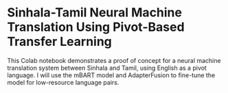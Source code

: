 # **Sinhala-Tamil Neural Machine Translation Using Pivot-Based Transfer Learning**
This Colab notebook demonstrates a proof of concept for a neural machine translation system between Sinhala and Tamil, using English as a pivot language. I will use the mBART model and AdapterFusion to fine-tune the model for low-resource language pairs.
